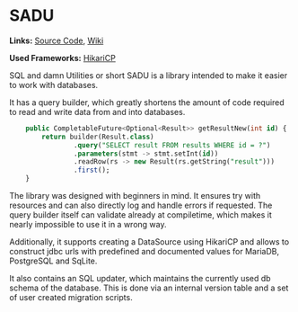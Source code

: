 # SADU

**Links:** [Source Code](https://github.com/RainbowDashLabs/sadu/), [Wiki](https://github.com/rainbowdashlabs/sadu/wiki)

**Used Frameworks:** [HikariCP](https://github.com/brettwooldridge/HikariCP)

SQL and damn Utilities or short SADU is a library intended to make it easier to work with databases.

It has a query builder, which greatly shortens the amount of code required to read and write data from and into databases.

```sql
    public CompletableFuture<Optional<Result>> getResultNew(int id) {
        return builder(Result.class)
                .query("SELECT result FROM results WHERE id = ?")
                .parameters(stmt -> stmt.setInt(id))
                .readRow(rs -> new Result(rs.getString("result")))
                .first();
    }
```

The library was designed with beginners in mind. 
It ensures try with resources and can also directly log and handle errors if requested.
The query builder itself can validate already at compiletime, which makes it nearly impossible to use it in a wrong way.

Additionally, it supports creating a DataSource using HikariCP and allows to construct jdbc urls with predefined and documented values for MariaDB, PostgreSQL and SqLite.

It also contains an SQL updater, which maintains the currently used db schema of the database.
This is done via an internal version table and a set of user created migration scripts.

